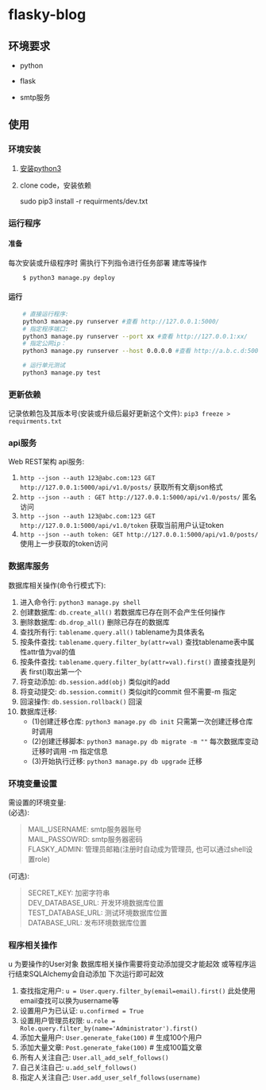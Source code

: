 # flasky-blog

## 环境要求

+ python

+ flask

+ smtp服务

## 使用

### 环境安装

1. [安装python3](https://www.python.org/downloads/)

2. clone code，安装依赖

    sudo pip3 install -r requirments/dev.txt

### 运行程序

#### 准备

每次安装或升级程序时 需执行下列指令进行任务部署 建库等操作

``` bash
    $ python3 manage.py deploy
```

#### 运行

``` bash
    # 直接运行程序:
    python3 manage.py runserver #查看 http://127.0.0.1:5000/
    # 指定程序端口:
    python3 manage.py runserver --port xx #查看 http://127.0.0.1:xx/
    # 指定公网ip：
    python3 manage.py runserver --host 0.0.0.0 #查看 http://a.b.c.d:5000/ a.b.c.d是服务器所在的公网ip

    # 运行单元测试
    python3 manage.py test
```

### 更新依赖

记录依赖包及其版本号(安装或升级后最好更新这个文件):
    `pip3 freeze > requirments.txt`

### api服务

Web REST架构 api服务:
1. `http --json --auth 123@abc.com:123 GET http://127.0.0.1:5000/api/v1.0/posts/`    获取所有文章json格式
2. `http --json --auth : GET http://127.0.0.1:5000/api/v1.0/posts/`                  匿名访问
3. `http --json --auth 123@abc.com:123 GET http://127.0.0.1:5000/api/v1.0/token`     获取当前用户认证token
4. `http --json --auth token: GET http://127.0.0.1:5000/api/v1.0/posts/`             使用上一步获取的token访问

### 数据库服务

数据库相关操作(命令行模式下):
1. 进入命令行: `python3 manage.py shell`
2. 创建数据库: `db.create_all()`                               若数据库已存在则不会产生任何操作
3. 删除数据库: `db.drop_all()`                                 删除已存在的数据库
4. 查找所有行: `tablename.query.all()`                         tablename为具体表名
5. 按条件查找: `tablename.query.filter_by(attr=val)`           查找tablename表中属性attr值为val的值
6. 按条件查找: `tablename.query.filter_by(attr=val).first()`   直接查找是列表 first()取出第一个
7. 将变动添加: `db.session.add(obj)`                           类似git的add
8. 将变动提交: `db.session.commit()`                           类似git的commit 但不需要-m 指定
9. 回滚操作: `db.session.rollback()`                         回滚
10. 数据库迁移:
    + (1)创建迁移仓库: `python3 manage.py db init`              只需第一次创建迁移仓库时调用
    + (2)创建迁移脚本: `python3 manage.py db migrate -m ""`     每次数据库变动迁移时调用 -m 指定信息
    + (3)开始执行迁移: `python3 manage.py db upgrade`           迁移

### 环境变量设置

需设置的环境变量:\
(必选):
>MAIL\_USERNAME: smtp服务器账号\
>MAIL\_PASSOWRD: smtp服务器密码\
>FLASKY\_ADMIN: 管理员邮箱(注册时自动成为管理员, 也可以通过shell设置role)

(可选):
>SECRET\_KEY: 加密字符串\
>DEV\_DATABASE\_URL: 开发环境数据库位置\
>TEST\_DATABASE\_URL: 测试环境数据库位置\
>DATABASE\_URL: 发布环境数据库位置

### 程序相关操作

u 为要操作的User对象
数据库相关操作需要将变动添加提交才能起效  或等程序运行结束SQLAlchemy会自动添加 下次运行即可起效
1. 查找指定用户: `u = User.query.filter_by(email=email).first()` 此处使用email查找可以换为username等
2. 设置用户为已认证: `u.confirmed = True`
3. 设置用户管理员权限: `u.role = Role.query.filter_by(name='Administrator').first()`
4. 添加大量用户: `User.generate_fake(100)` # 生成100个用户
5. 添加大量文章: `Post.generate_fake(100)` # 生成100篇文章
6. 所有人关注自己: `User.all_add_self_follows()`
7. 自己关注自己: `u.add_self_follows()`
8. 指定人关注自己: `User.add_user_self_follows(username)`
